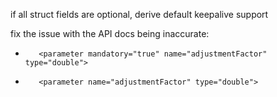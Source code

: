 if all struct fields are optional, derive default
keepalive support

fix the issue with the API docs being inaccurate:

-        <parameter mandatory="true" name="adjustmentFactor" type="double">
+        <parameter name="adjustmentFactor" type="double">
